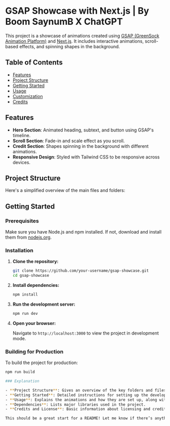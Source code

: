 # GSAP Showcase with Next.js | By Boom SaynumB X ChatGPT

This project is a showcase of animations created using [GSAP (GreenSock Animation Platform)](https://greensock.com/gsap/) and [Next.js](https://nextjs.org/). It includes interactive animations, scroll-based effects, and spinning shapes in the background.

## Table of Contents

- [Features](#features)
- [Project Structure](#project-structure)
- [Getting Started](#getting-started)
- [Usage](#usage)
- [Customization](#customization)
- [Credits](#credits)

## Features

- **Hero Section**: Animated heading, subtext, and button using GSAP's timeline.
- **Scroll Section**: Fade-in and scale effect as you scroll.
- **Credit Section**: Shapes spinning in the background with different animations.
- **Responsive Design**: Styled with Tailwind CSS to be responsive across devices.

## Project Structure

Here's a simplified overview of the main files and folders:


## Getting Started

### Prerequisites

Make sure you have Node.js and npm installed. If not, download and install them from [nodejs.org](https://nodejs.org/).

### Installation

1. **Clone the repository:**

    ```bash
    git clone https://github.com/your-username/gsap-showcase.git
    cd gsap-showcase
    ```

2. **Install dependencies:**

    ```bash
    npm install
    ```

3. **Run the development server:**

    ```bash
    npm run dev
    ```

4. **Open your browser:**

    Navigate to `http://localhost:3000` to view the project in development mode.

### Building for Production

To build the project for production:

```bash
npm run build

### Explanation

- **Project Structure**: Gives an overview of the key folders and files.
- **Getting Started**: Detailed instructions for setting up the development environment.
- **Usage**: Explains the animations and how they are set up, along with tips for customization.
- **Dependencies**: Lists major libraries used in the project.
- **Credits and License**: Basic information about licensing and credits to the tools used.

This should be a great start for a README! Let me know if there’s anything specific you want to include.
